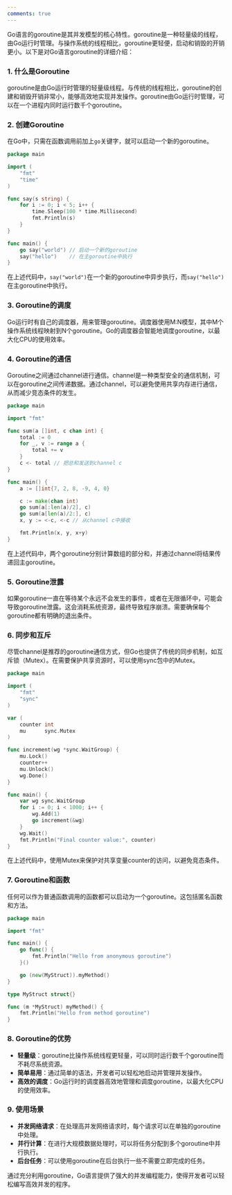 ```yaml
---
comments: true
---
```


Go语言的goroutine是其并发模型的核心特性。goroutine是一种轻量级的线程，由Go运行时管理。与操作系统的线程相比，goroutine更轻便，启动和销毁的开销更小。以下是对Go语言goroutine的详细介绍：

### 1. 什么是Goroutine

goroutine是由Go运行时管理的轻量级线程。与传统的线程相比，goroutine的创建和销毁开销非常小，能够高效地实现并发操作。goroutine由Go运行时管理，可以在一个进程内同时运行数千个goroutine。

### 2. 创建Goroutine

在Go中，只需在函数调用前加上`go`关键字，就可以启动一个新的goroutine。

```go
package main

import (
    "fmt"
    "time"
)

func say(s string) {
    for i := 0; i < 5; i++ {
        time.Sleep(100 * time.Millisecond)
        fmt.Println(s)
    }
}

func main() {
    go say("world") // 启动一个新的goroutine
    say("hello")    // 在主goroutine中执行
}
```

在上述代码中，`say("world")`在一个新的goroutine中异步执行，而`say("hello")`在主goroutine中执行。

### 3. Goroutine的调度

Go运行时有自己的调度器，用来管理goroutine。调度器使用M:N模型，其中M个操作系统线程映射到N个goroutine。Go的调度器会智能地调度goroutine，以最大化CPU的使用效率。

### 4. Goroutine的通信

Goroutine之间通过channel进行通信。channel是一种类型安全的通信机制，可以在goroutine之间传递数据。通过channel，可以避免使用共享内存进行通信，从而减少竞态条件的发生。

```go
package main

import "fmt"

func sum(a []int, c chan int) {
    total := 0
    for _, v := range a {
        total += v
    }
    c <- total // 把总和发送到channel c
}

func main() {
    a := []int{7, 2, 8, -9, 4, 0}

    c := make(chan int)
    go sum(a[:len(a)/2], c)
    go sum(a[len(a)/2:], c)
    x, y := <-c, <-c // 从channel c中接收

    fmt.Println(x, y, x+y)
}
```

在上述代码中，两个goroutine分别计算数组的部分和，并通过channel将结果传递回主goroutine。

### 5. Goroutine泄露

如果goroutine一直在等待某个永远不会发生的事件，或者在无限循环中，可能会导致goroutine泄露。这会消耗系统资源，最终导致程序崩溃。需要确保每个goroutine都有明确的退出条件。

### 6. 同步和互斥

尽管channel是推荐的goroutine通信方式，但Go也提供了传统的同步机制，如互斥锁（Mutex）。在需要保护共享资源时，可以使用sync包中的Mutex。

```go
package main

import (
    "fmt"
    "sync"
)

var (
    counter int
    mu      sync.Mutex
)

func increment(wg *sync.WaitGroup) {
    mu.Lock()
    counter++
    mu.Unlock()
    wg.Done()
}

func main() {
    var wg sync.WaitGroup
    for i := 0; i < 1000; i++ {
        wg.Add(1)
        go increment(&wg)
    }
    wg.Wait()
    fmt.Println("Final counter value:", counter)
}
```

在上述代码中，使用Mutex来保护对共享变量counter的访问，以避免竞态条件。

### 7. Goroutine和函数

任何可以作为普通函数调用的函数都可以启动为一个goroutine。这包括匿名函数和方法。

```go
package main

import "fmt"

func main() {
    go func() {
        fmt.Println("Hello from anonymous goroutine")
    }()

    go (new(MyStruct)).myMethod()
}

type MyStruct struct{}

func (m *MyStruct) myMethod() {
    fmt.Println("Hello from method goroutine")
}
```

### 8. Goroutine的优势

- **轻量级**：goroutine比操作系统线程更轻量，可以同时运行数千个goroutine而不耗尽系统资源。
- **简单易用**：通过简单的语法，开发者可以轻松地启动并管理并发操作。
- **高效的调度**：Go运行时的调度器高效地管理和调度goroutine，以最大化CPU的使用效率。

### 9. 使用场景

- **并发网络请求**：在处理高并发网络请求时，每个请求可以在单独的goroutine中处理。
- **并行计算**：在进行大规模数据处理时，可以将任务分配到多个goroutine中并行执行。
- **后台任务**：可以使用goroutine在后台执行一些不需要立即完成的任务。

通过充分利用goroutine，Go语言提供了强大的并发编程能力，使得开发者可以轻松编写高效并发的程序。